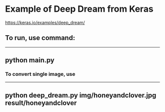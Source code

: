 # Example of Deep Dream from Keras

https://keras.io/examples/deep_dream/

## To run, use command:
----------------------------
python main.py
----------------------------

### To convert single image, use

----------------------------------------------------------------------
python deep_dream.py img/honeyandclover.jpg result/honeyandclover
----------------------------------------------------------------------